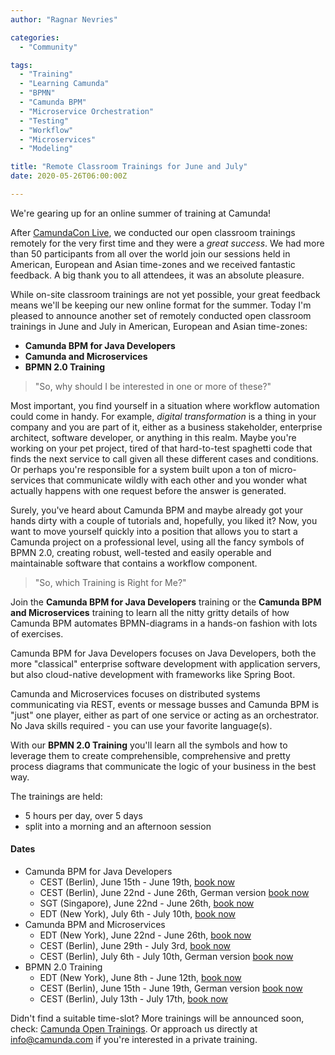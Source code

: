 ```yaml
---
author: "Ragnar Nevries"

categories:
  - "Community"

tags:
  - "Training"
  - "Learning Camunda"
  - "BPMN"
  - "Camunda BPM"
  - "Microservice Orchestration"
  - "Testing"
  - "Workflow"
  - "Microservices"
  - "Modeling"

title: "Remote Classroom Trainings for June and July"
date: 2020-05-26T06:00:00Z

---
```

We're gearing up for an online summer of training at Camunda!

After [CamundaCon Live](https://www.camundacon.com/live/), we conducted our open classroom trainings remotely for the very first time and they were a _great success_.
We had more than 50 participants from all over the world join our sessions held in American, European and Asian time-zones and we received fantastic feedback.
A big thank you to all attendees, it was an absolute pleasure.

While on-site classroom trainings are not yet possible, your great feedback means we'll be keeping our new online format for the summer. Today I'm pleased to announce another set of remotely conducted open classroom trainings in June and July in American, European and Asian time-zones:

- **Camunda BPM for Java Developers**
- **Camunda and Microservices**
- **BPMN 2.0 Training**

> "So, why should I be interested in one or more of these?"

Most important, you find yourself in a situation where workflow automation could come in handy.
For example, _digital transformation_ is a thing in your company and you are part of it, either as a business stakeholder, enterprise architect, software developer, or anything in this realm.
Maybe you're working on your pet project, tired of that hard-to-test spaghetti code that finds the next service to call given all these different cases and conditions.
Or perhaps you're responsible for a system built upon a ton of micro-services that communicate wildly with each other and you wonder what actually happens with one request before the answer is generated.

Surely, you've heard about Camunda BPM and maybe already got your hands dirty with a couple of tutorials and, hopefully, you liked it? Now, you want to move yourself quickly into a position that allows you to start a Camunda project on a professional level, using all the fancy symbols of BPMN 2.0, creating robust, well-tested and easily operable and maintainable software that contains a workflow component.

> "So, which Training is Right for Me?"

Join the **Camunda BPM for Java Developers** training or the **Camunda BPM and Microservices** training to learn all the nitty gritty details of how Camunda BPM automates BPMN-diagrams in a hands-on fashion with lots of exercises.

Camunda BPM for Java Developers focuses on Java Developers, both the more "classical" enterprise software development with application servers, but also cloud-native development with frameworks like Spring Boot.

Camunda and Microservices focuses on distributed systems communicating via REST, events or message busses and Camunda BPM is "just" one player, either as part of one service or acting as an orchestrator.
No Java skills required - you can use your favorite language(s).

With our **BPMN 2.0 Training** you'll learn all the symbols and how to leverage them to create comprehensible, comprehensive and pretty process diagrams that communicate the logic of your business in the best way.

The trainings are held:

- 5 hours per day, over 5 days
- split into a morning and an afternoon session

#### Dates

- Camunda BPM for Java Developers
  - CEST (Berlin), June 15th - June 19th, [book now](https://www.eventbrite.com/e/camunda-bpm-for-java-developers-remote-tickets-104654723094)
  - CEST (Berlin), June 22nd - June 26th, German version [book now](https://www.eventbrite.com/e/camunda-bpm-fur-java-entwickler-remote-tickets-101317336882)
  - SGT (Singapore), June 22nd - June 26th, [book now](https://www.eventbrite.com/e/camunda-bpm-for-java-developers-tickets-104650731154)
  - EDT (New York), July 6th - July 10th, [book now](https://www.eventbrite.com/e/camunda-bpm-for-java-developers-remote-tickets-104545668910)
- Camunda BPM and Microservices
  - EDT (New York), June 22nd - June 26th, [book now](https://www.eventbrite.com/e/camunda-bpm-and-microservices-remote-tickets-104547059068)
  - CEST (Berlin), June 29th - July 3rd, [book now](https://www.eventbrite.com/e/camunda-bpm-and-microservices-remote-tickets-104659569590)
  - CEST (Berlin), July 6th - July 10th, German version [book now](https://www.eventbrite.com/e/camunda-bpm-in-microservice-umgebungen-remote-tickets-101313393086)
- BPMN 2.0 Training
  - EDT (New York), June 8th - June 12th, [book now](https://www.eventbrite.com/e/bpmn-20-remote-training-tickets-104542206554)
  - CEST (Berlin), June 15th - June 19th, German version [book now](https://www.eventbrite.com/e/praxiskurs-bpmn-20-remote-tickets-104649218630)
  - CEST (Berlin), July 13th - July 17th, [book now](https://www.eventbrite.com/e/bpmn-20-training-remote-tickets-104658592668)

Didn't find a suitable time-slot?
More trainings will be announced soon, check: [Camunda Open Trainings](https://camunda.com/services/training/).
Or approach us directly at info@camunda.com if you're interested in a private training.
